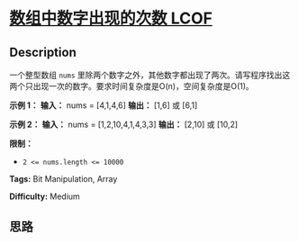 # [数组中数字出现的次数 LCOF][title]

## Description

一个整型数组 `nums` 里除两个数字之外，其他数字都出现了两次。请写程序找出这两个只出现一次的数字。要求时间复杂度是O(n)，空间复杂度是O(1)。



**示例 1：**
            **输入：** nums = [4,1,4,6]    **输出：** [1,6] 或 [6,1]    

**示例 2：**
            **输入：** nums = [1,2,10,4,1,4,3,3]    **输出：** [2,10] 或 [10,2]



**限制：**

  * `2 <= nums.length <= 10000`




**Tags:** Bit Manipulation, Array

**Difficulty:** Medium

## 思路

[title]: https://leetcode-cn.com/problems/shu-zu-zhong-shu-zi-chu-xian-de-ci-shu-lcof
